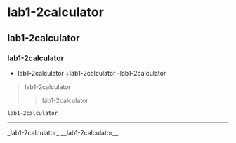 # lab1-2calculator
## lab1-2calculator
### lab1-2calculator
* lab1-2calculator
    +lab1-2calculator
      -lab1-2calculator
>lab1-2calculator
>>lab1-2calculator

    lab1-2calculator

<hr/>
_lab1-2calculator_
__lab1-2calculator__
